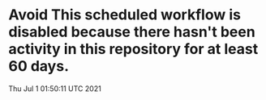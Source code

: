 # Avoid This scheduled workflow is disabled because there hasn't been activity in this repository for at least 60 days.
Thu Jul  1 01:50:11 UTC 2021
